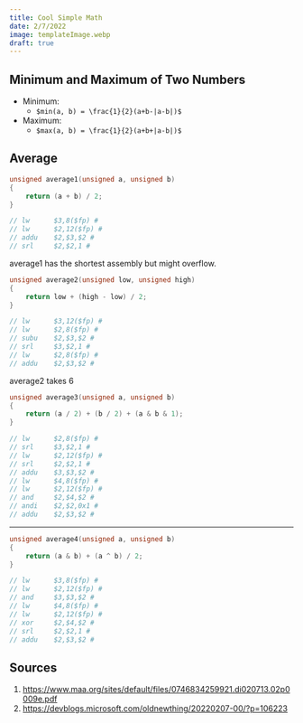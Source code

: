 ```yaml
---
title: Cool Simple Math
date: 2/7/2022
image: templateImage.webp
draft: true
---
```


## Minimum and Maximum of Two Numbers

- Minimum:
	- `$min(a, b) = \frac{1}{2}(a+b-|a-b|)$`
- Maximum:
	- `$max(a, b) = \frac{1}{2}(a+b+|a-b|)$`

## Average

```c
unsigned average1(unsigned a, unsigned b)
{
    return (a + b) / 2;
}

// lw      $3,8($fp) # 
// lw      $2,12($fp) # 
// addu    $2,$3,$2 # 
// srl     $2,$2,1 # 
```

average1 has the shortest assembly but might overflow.

```c
unsigned average2(unsigned low, unsigned high)
{
    return low + (high - low) / 2;
}

// lw      $3,12($fp) # 
// lw      $2,8($fp) # 
// subu    $2,$3,$2 # 
// srl     $3,$2,1 # 
// lw      $2,8($fp) # 
// addu    $2,$3,$2 # 
```

average2 takes 6 

```c
unsigned average3(unsigned a, unsigned b)
{
    return (a / 2) + (b / 2) + (a & b & 1);
}

// lw      $2,8($fp) # 
// srl     $3,$2,1 # 
// lw      $2,12($fp) # 
// srl     $2,$2,1 # 
// addu    $3,$3,$2 # 
// lw      $4,8($fp) # 
// lw      $2,12($fp) # 
// and     $2,$4,$2 # 
// andi    $2,$2,0x1 # 
// addu    $2,$3,$2 # 
```

---

```c
unsigned average4(unsigned a, unsigned b)
{
    return (a & b) + (a ^ b) / 2;
}

// lw      $3,8($fp) # 
// lw      $2,12($fp) # 
// and     $3,$3,$2 # 
// lw      $4,8($fp) # 
// lw      $2,12($fp) # 
// xor     $2,$4,$2 # 
// srl     $2,$2,1 # 
// addu    $2,$3,$2 # 
```

## Sources

1. https://www.maa.org/sites/default/files/0746834259921.di020713.02p0009e.pdf
2. https://devblogs.microsoft.com/oldnewthing/20220207-00/?p=106223